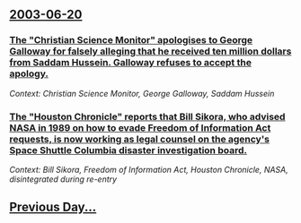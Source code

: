 ## [2003-06-20](/news/2003/06/20/index.md)

### [ The "Christian Science Monitor" apologises to George Galloway for falsely alleging that he received ten million dollars from Saddam Hussein. Galloway refuses to accept the apology.](/news/2003/06/20/the-christian-science-monitor-apologises-to-george-galloway-for-falsely-alleging-that-he-received-ten-million-dollars-from-saddam-hussein.md)
_Context: Christian Science Monitor, George Galloway, Saddam Hussein_

### [ The "Houston Chronicle" reports that Bill Sikora, who advised NASA in 1989 on how to evade Freedom of Information Act requests, is now working as legal counsel on the agency's Space Shuttle Columbia disaster investigation board.](/news/2003/06/20/the-houston-chronicle-reports-that-bill-sikora-who-advised-nasa-in-1989-on-how-to-evade-freedom-of-information-act-requests-is-now-work.md)
_Context: Bill Sikora, Freedom of Information Act, Houston Chronicle, NASA, disintegrated during re-entry_

## [Previous Day...](/news/2003/06/19/index.md)

